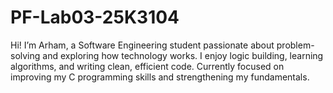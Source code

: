 # PF-Lab03-25K3104
Hi! I’m Arham, a Software Engineering student passionate about problem-solving and exploring how technology works. I enjoy logic building, learning algorithms, and writing clean, efficient code. Currently focused on improving my C programming skills and strengthening my fundamentals.
